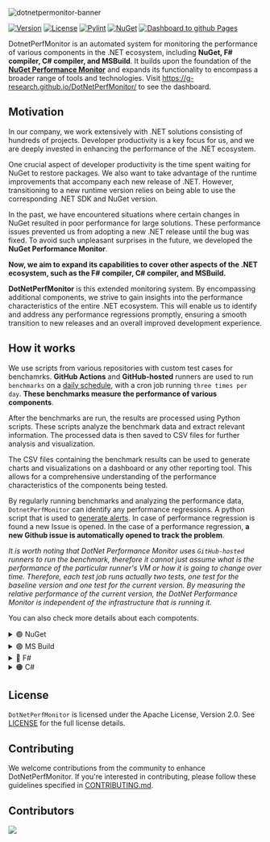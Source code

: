 ![dotnetpermonitor-banner](https://github.com/G-Research/DotNetPerfMonitor/assets/49169158/15a51578-38c3-4f36-9bfc-a83eaba5471c)

[![Version](https://img.shields.io/badge/Version-1.0-gold.svg)](https://github.com/G-Research/DotNetPerfMonitor) [![License](https://img.shields.io/badge/License-Apache%202.0-green.svg)](https://opensource.org/licenses/Apache-2.0) [![Pylint](https://github.com/G-Research/DotNetPerfMonitor/actions/workflows/pylint.yaml/badge.svg)](https://github.com/G-Research/DotNetPerfMonitor/actions/workflows/pylint.yaml) [![NuGet](https://github.com/G-Research/DotNetPerfMonitor/actions/workflows/benchmarks_nuget.yml/badge.svg)](https://github.com/G-Research/DotNetPerfMonitor/actions/workflows/benchmarks_nuget.yml) [![Dashboard to github Pages](https://github.com/G-Research/DotNetPerfMonitor/actions/workflows/dashboard.yaml/badge.svg)](https://github.com/G-Research/DotNetPerfMonitor/actions/workflows/dashboard.yaml)

DotnetPerfMonitor is an automated system for monitoring the performance of various components in the .NET ecosystem, including **NuGet, F# compiler, C# compiler, and MSBuild**. It builds upon the foundation of the [**NuGet Performance Monitor**](https://github.com/G-Research/NuPerfMonitor) and expands its functionality to encompass a broader range of tools and technologies. Visit https://g-research.github.io/DotNetPerfMonitor/ to see the dashboard.


## Motivation
In our company, we work extensively with .NET solutions consisting of hundreds of projects. Developer productivity is a key focus for us, and we are deeply invested in enhancing the performance of the .NET ecosystem.

One crucial aspect of developer productivity is the time spent waiting for NuGet to restore packages. We also want to take advantage of the runtime improvements that accompany each new release of .NET. However, transitioning to a new runtime version relies on being able to use the corresponding .NET SDK and NuGet version.

In the past, we have encountered situations where certain changes in NuGet resulted in poor performance for large solutions. These performance issues prevented us from adopting a new .NET release until the bug was fixed. To avoid such unpleasant surprises in the future, we developed the **NuGet Performance Monitor**. 

**Now, we aim to expand its capabilities to cover other aspects of the .NET ecosystem, such as the F# compiler, C# compiler, and MSBuild.**

**DotNetPerfMonitor** is this extended monitoring system. By encompassing additional components, we strive to gain insights into the performance characteristics of the entire .NET ecosystem. This will enable us to identify and address any performance regressions promptly, ensuring a smooth transition to new releases and an overall improved development experience.
## How it works

We use scripts from various repositories with custom test cases for benchamrks. **GitHub Actions** and **GitHub-hosted** runners are used to run `benchmarks` on a [daily schedule](https://github.com/G-Research/DotNetPerfMonitor/blob/main/.github/workflows), with a cron job running `three times per day`. **These benchmarks measure the performance of various components**.

After the benchmarks are run, the results are processed using Python scripts. These scripts analyze the benchmark data and extract relevant information. The processed data is then saved to CSV files for further analysis and visualization.

The CSV files containing the benchmark results can be used to generate charts and visualizations on a dashboard or any other reporting tool. This allows for a comprehensive understanding of the performance characteristics of the components being tested.

By regularly running benchmarks and analyzing the performance data, `DotnetPerfMonitor` can identify any performance regressions. A python script that is used to [generate alerts](https://github.com/G-Research/DotNetPerfMonitor/blob/main/scripts/processors/generate_alert.py). In case of performance regression is found a new Issue is opened. In the case of a performance regression, **a new Github issue is automatically opened to track the problem**.


*It is worth noting that DotNet Performance Monitor uses `GitHub-hosted` runners to run the benchmark, therefore it cannot just assume what is the performance of the particular runner's VM or how it is going to change over time. Therefore, each test job runs actually two tests, one test for the baseline version and one test for the current version. By measuring the relative performance of the current version, the DotNet Performance Monitor is independent of the infrastructure that is running it.*

You can also check more details about each compotents.
<details>
    <summary>🟢 NuGet</summary>

- [Scripts](https://github.com/NuGet/NuGet.Client/tree/dev/scripts/perftests) from the [NuGet.Client](https://github.com/NuGet/NuGet.Client) repository with custom [test cases](https://github.com/G-Research/DotNetPerfMonitor/tree/main/scripts/perftests/testCases) are are used for benchmarks, 
- GitHub Actions and GitHub-hosted runners are used to run benchmarks on a [daily schedule](https://github.com/G-Research/DotNetPerfMonitor/blob/main/.github/workflows/benchmarks_nuget.yml)
- Python script is used to [process results](https://github.com/G-Research/DotNetPerfMonitor/blob/main/process_results.py) and append it to the [nuget.csv](https://github.com/G-Research/DotNetPerfMonitor/blob/main/data/nuget.csv) file that makes it easy to plot charts and can be used further data analysis.

- The data is the visualized on the [dashboard](https://g-research.github.io/DotNetPerfMonitor/nuget.html) using [ChartJS](https://chartjs.com/), on the NuGet Tab.
</details>

<details>
    <summary>🟣 MS Build</summary>
</details>

<details>
    <summary>🔵 F#</summary>
</details>

<details>
    <summary>🟠 C#</summary>
</details>

## License
`DotNetPerfMonitor` is licensed under the Apache License, Version 2.0. See [LICENSE](https://github.com/G-Research/DotNetPerfMonitor/blob/main/LICENSE) for the full license details.

## Contributing
We welcome contributions from the community to enhance DotNetPerfMonitor. If you're interested in contributing, please follow these guidelines specified in [CONTRIBUTING.md](CONTRIBUTING.md).
## Contributors
[![](https://contrib.rocks/image?repo=G-Research/DotNetPerfMonitor)](https://github.com/G-Research/DotNetPerfMonitor/graphs/contributors)
